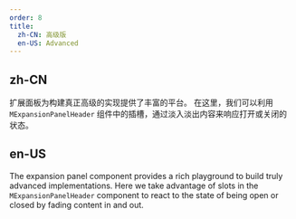 ```yaml
---
order: 8
title:
  zh-CN: 高级版
  en-US: Advanced
---
```


## zh-CN

扩展面板为构建真正高级的实现提供了丰富的平台。 在这里，我们可以利用 `MExpansionPanelHeader` 组件中的插槽，通过淡入淡出内容来响应打开或关闭的状态。

## en-US

The expansion panel component provides a rich playground to build truly advanced implementations. Here we take advantage of slots in the `MExpansionPanelHeader`  component to react to the state of being open or closed by fading content in and out.
